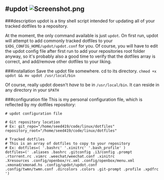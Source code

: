 #updot
![Screenshot.png](http://i.imgur.com/TceUS.png)
--------------
###description
updot is a tiny shell script intended for updating all of your tracked dotfiles to a repository.

At the moment, the only command available is just ``updot``.  On first run, updot will attempt to add commonly tracked dotfiles
to your ``$XDG_CONFIG_HOME/updot/updot.conf`` for you.  Of course, you will have to edit the updot config file after first run to 
add your repositories root folder anyway, so it's probably also a good time to verify that the dotfiles array is correct, and add/remove 
other dotfiles to your liking.

###installation
Save the updot file somewhere.  cd to its directory.  ``chmod +x updot && mv updot /usr/local/bin``

Of course, really updot doesn't *have* to be in ``/usr/local/bin``.  It can reside in any directory in your ``$PATH``

###configuration file
This is my personal configuration file, which is reflected by my dotfiles repository:

    # updot configuration file
    
    # Git repository location
    # Ex: git_repo="/home/seed419/code/linux/dotfiles"
    repository_root="/home/seed419/code/linux/dotfiles"
    
    # Tracked dotfiles
    # This is an array of dotfiles to copy to your repository
    # Ex: dotfiles=( '.bashrc' '.xinitrc' '.bash_profile' )
    dotfiles=(' .aliases .bashrc .gitconfig .i3/config .prompt .rtorrent.rc .vimrc .weechat/weechat.conf .xinitrc 
    .Xresources .config/openbox/rc.xml .config/openbox/menu.xml .xmonad/xmonad.hs .config/updot/updot.conf 
    .config/twmn/twmn.conf .dircolors .colors .git-prompt .profile .xpdfrc ')
